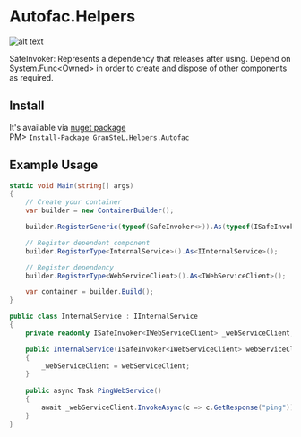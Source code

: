 Autofac.Helpers
================
![alt text](https://ci.appveyor.com/api/projects/status/bg07tb833tj2rmgu/branch/master "master branch status badge")

SafeInvoker:
Represents a dependency that releases after using.
Depend on System.Func<Owned<T>> in order to create and dispose of other components as required.

Install
-------
It's available via [nuget package](https://www.nuget.org/packages/topshelf.autofac)  
PM> `Install-Package GranSteL.Helpers.Autofac`

Example Usage
-------------
```csharp
static void Main(string[] args)
{
    // Create your container
    var builder = new ContainerBuilder();

    builder.RegisterGeneric(typeof(SafeInvoker<>)).As(typeof(ISafeInvoker<>)).SingleInstance();

    // Register dependent component
    builder.RegisterType<InternalService>().As<IInternalService>();

    // Register dependency
    builder.RegisterType<WebServiceClient>().As<IWebServiceClient>();

    var container = builder.Build();
}

public class InternalService : IInternalService
{
    private readonly ISafeInvoker<IWebServiceClient> _webServiceClient;

    public InternalService(ISafeInvoker<IWebServiceClient> webServiceClient)
    {
        _webServiceClient = webServiceClient;
    }
    
    public async Task PingWebService()
    {
        await _webServiceClient.InvokeAsync(c => c.GetResponse("ping"));
    }
}
```
